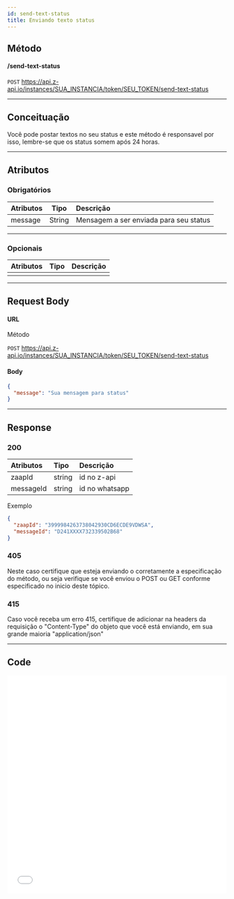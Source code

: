 ```yaml
---
id: send-text-status
title: Enviando texto status
---
```


## Método

#### /send-text-status

`POST` https://api.z-api.io/instances/SUA_INSTANCIA/token/SEU_TOKEN/send-text-status

---

## Conceituação

Você pode postar textos no seu status e este método é responsavel por isso, lembre-se que os status somem após 24 horas.

---

## Atributos

### Obrigatórios

| Atributos |  Tipo  | Descrição                              |
| :-------- | :----: | :------------------------------------- |
| message   | String | Mensagem a ser enviada para seu status |

---

### Opcionais

| Atributos | Tipo | Descrição |
| :-------- | :--: | :-------- |
|           |      |           |

---

## Request Body

#### URL

Método

`POST` https://api.z-api.io/instances/SUA_INSTANCIA/token/SEU_TOKEN/send-text-status

#### Body

```json
{
  "message": "Sua mensagem para status"
}
```

---

## Response

### 200

| Atributos | Tipo   | Descrição      |
| :-------- | :----- | :------------- |
| zaapId    | string | id no z-api    |
| messageId | string | id no whatsapp |

Exemplo

```json
{
  "zaapId": "3999984263738042930CD6ECDE9VDWSA",
  "messageId": "D241XXXX732339502B68"
}
```

### 405

Neste caso certifique que esteja enviando o corretamente a especificação do método, ou seja verifique se você enviou o POST ou GET conforme especificado no inicio deste tópico.

### 415

Caso você receba um erro 415, certifique de adicionar na headers da requisição o "Content-Type" do objeto que você está enviando, em sua grande maioria "application/json"

---

## Code

<iframe src="//api.apiembed.com/?source=https://raw.githubusercontent.com/Z-API/z-api-docs/main/json-examples/send-text-status.json&targets=all" frameborder="0" scrolling="no" width="100%" height="500px" seamless></iframe>
